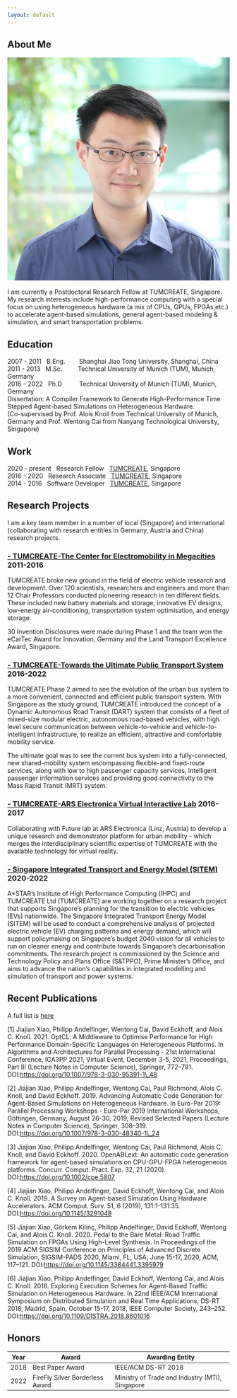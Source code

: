 ```yaml
---
layout: default
---
```


## About Me

<img class="profile-picture" src="DSCF3582.jpg">

I am currently a Postdoctoral Research Fellow at TUMCREATE, Singapore. My research interests include high-performance computing with a special focus on using heterogeneous hardware (a mix of CPUs, GPUs, FPGAs,etc.) to accelerate agent-based simulations, general agent-based modeling & simulation, and smart transportation problems. 

## Education

2007 - 2011&nbsp; &nbsp;B.Eng.&nbsp; &nbsp;&nbsp; &nbsp;&nbsp;&nbsp;Shanghai Jiao Tong University, Shanghai, China\
2011 - 2013&nbsp; &nbsp;M.Sc.&nbsp; &nbsp;&nbsp; &nbsp;&nbsp; &nbsp;Technical University of Munich (TUM), Munich, Germany\
2016 - 2022&nbsp; &nbsp;Ph.D&nbsp; &nbsp;&nbsp; &nbsp;&nbsp; &nbsp;&nbsp;Technical University of Munich (TUM), Munich, Germany\
Dissertation: A Compiler Framework to Generate High-Performance Time Stepped Agent-based Simulations on Heterogeneous Hardware.\
(Co-supervised by Prof. Alois Knoll from Technical University of Munich, Germany and Prof. Wentong Cai from Nanyang Technological University, Singapore)

## Work

2020 - present&nbsp;&nbsp;&nbsp;Research Fellow&nbsp;&nbsp;&nbsp;[TUMCREATE](https://www.tum-create.edu.sg/), Singapore\
2016 - 2020&nbsp;&nbsp;&nbsp;Research Associate&nbsp;&nbsp;&nbsp;[TUMCREATE](https://www.tum-create.edu.sg/), Singapore\
2014 - 2016&nbsp;&nbsp;&nbsp;Software Developer&nbsp;&nbsp;&nbsp;[TUMCREATE](https://www.tum-create.edu.sg/), Singapore

## Research Projects

I am a key team member in a number of local (Singapore) and international (collaborating with research entities in Germany, Austria and China) research projects.

### [- TUMCREATE-The Center for Electromobility in Megacities](https://www.tum-create.edu.sg/about/center-electromobility-megacities) 2011-2016
TUMCREATE broke new ground in the field of electric vehicle research and development. Over 120 scientists, researchers and engineers and more than 12 Chair Professors conducted pioneering research in ten different fields. These included new battery materials and storage, innovative EV designs, low-energy air-conditioning, transportation system optimisation, and energy storage.

30 Invention Disclosures were made during Phase 1 and the team won the eCarTec Award for Innovation, Germany and the Land Transport Excellence Award, Singapore.

### [- TUMCREATE-Towards the Ultimate Public Transport System](https://www.tum-create.edu.sg/content/towards-ultimate-public-transport-system-0) 2016-2022
TUMCREATE Phase 2 aimed to see the evolution of the urban bus system to a more convenient, connected and efficient public transport system. With Singapore as the study ground, TUMCREATE introduced the concept of a Dynamic Autonomous Road Transit (DART) system that consists of a fleet of mixed-size modular electric, autonomous road-based vehicles, with high level secure communication between vehicle-to-vehicle and vehicle-to-intelligent infrastructure, to realize an efficient, attractive and comfortable mobility service. 

The ultimate goal was to see the current bus system into a fully-connected, new shared-mobility system encompassing flexible-and fixed-route services, along with low to high passenger capacity services, intelligent passenger information services and providing good connectivity to the Mass Rapid Transit (MRT) system.

### [- TUMCREATE-ARS Electronica Virtual Interactive Lab](https://ars.electronica.art/futurelab/en/projects-tumcreate/) 2016-2017
Collaborating with Future lab at ARS Electronica (Linz, Austria) to develop a unique research and demonstrator platform for urban mobility - which merges the interdisciplinary scientific expertise of TUMCREATE with the available technology for virtual reality.

### [- Singapore Integrated Transport and Energy Model (SITEM)](https://www.tum-create.edu.sg/content/sitem-singapore-integrated-transport-and-energy-model) 2020-2022
A\*STAR’s Institute of High Performance Computing (IHPC) and TUMCREATE Ltd (TUMCREATE) are working together on a research project that supports Singapore’s planning for the transition to electric vehicles (EVs) nationwide. The Singapore Integrated Transport Energy Model (SITEM) will be used to conduct a comprehensive analysis of projected electric vehicle (EV) charging patterns and energy demand, which will support policymaking on Singapore’s budget 2040 vision for all vehicles to run on cleaner energy and contribute towards Singapore’s decarbonisation commitments. The research project is commissioned by the Science and Technology Policy and Plans Office (S&TPPO), Prime Minister’s Office, and aims to advance the nation’s capabilities in integrated modelling and simulation of transport and power systems.

## Recent Publications

A full list is [here](/publication)

[1] Jiajian Xiao, Philipp Andelfinger, Wentong Cai, David Eckhoff, and Alois C. Knoll. 2021. OptCL: A Middleware to Optimise Performance for High Performance Domain-Specific Languages on Heterogeneous Platforms. In Algorithms and Architectures for Parallel Processing - 21st International Conference, ICA3PP 2021, Virtual Event, December 3-5, 2021, Proceedings, Part III (Lecture Notes in Computer Science), Springer, 772–791. DOI:https://doi.org/10.1007/978-3-030-95391-1\_48

[2] Jiajian Xiao, Philipp Andelfinger, Wentong Cai, Paul Richmond, Alois C. Knoll, and David Eckhoff. 2019. Advancing Automatic Code Generation for Agent-Based Simulations on Heterogeneous Hardware. In Euro-Par 2019: Parallel Processing Workshops - Euro-Par 2019 International Workshops, Göttingen, Germany, August 26-30, 2019, Revised Selected Papers (Lecture Notes in Computer Science), Springer, 308–319. DOI:https://doi.org/10.1007/978-3-030-48340-1\_24

[3] Jiajian Xiao, Philipp Andelfinger, Wentong Cai, Paul Richmond, Alois C. Knoll, and David Eckhoff. 2020. OpenABLext: An automatic code generation framework for agent-based simulations on CPU-GPU-FPGA heterogeneous platforms. Concurr. Comput. Pract. Exp. 32, 21 (2020). DOI:https://doi.org/10.1002/cpe.5807

[4] Jiajian Xiao, Philipp Andelfinger, David Eckhoff, Wentong Cai, and Alois C. Knoll. 2019. A Survey on Agent-based Simulation Using Hardware Accelerators. ACM Comput. Surv. 51, 6 (2019), 131:1-131:35. DOI:https://doi.org/10.1145/3291048

[5] Jiajian Xiao, Görkem Kilinç, Philipp Andelfinger, David Eckhoff, Wentong Cai, and Alois C. Knoll. 2020. Pedal to the Bare Metal: Road Traffic Simulation on FPGAs Using High-Level Synthesis. In Proceedings of the 2019 ACM SIGSIM Conference on Principles of Advanced Discrete Simulation, SIGSIM-PADS 2020, Miami, FL, USA, June 15-17, 2020, ACM, 117–121. DOI:https://doi.org/10.1145/3384441.3395979

[6] Jiajian Xiao, Philipp Andelfinger, David Eckhoff, Wentong Cai, and Alois C. Knoll. 2018. Exploring Execution Schemes for Agent-Based Traffic Simulation on Heterogeneous Hardware. In 22nd IEEE/ACM International Symposium on Distributed Simulation and Real Time Applications, DS-RT 2018, Madrid, Spain, October 15-17, 2018, IEEE Computer Society, 243–252. DOI:https://doi.org/10.1109/DISTRA.2018.8601016



## Honors


Year | Award | Awarding Entity
-----|-------|--------
2018 | Best Paper Award  | IEEE/ACM DS-RT 2018 
2022 | FireFly Silver Borderless Award | Ministry of Trade and Industry (MTI), Singapore



